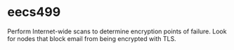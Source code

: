 # eecs499

Perform Internet-wide scans to determine encryption points of failure.
Look for nodes that block email from being encrypted with TLS.
